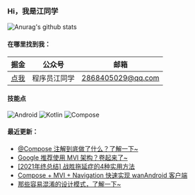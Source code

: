 ### Hi，我是江同学

![Anurag's github stats](https://github-readme-stats.vercel.app/api?username=shenzhen2017&show_icons=true&theme=radical)

#### 在哪里找到我：

|                            掘金                             |                      公众号                      |   邮箱                                        |
| :--------------------------------------------------------: | :--------------------------------------------: |:--------------------------------------------: |
| [点我](https://juejin.cn/user/668101431009496/posts)  | 程序员江同学 | 2868405029@qq.com|

#### 技能点

![Android](https://img.shields.io/badge/Android-%2335495e.svg?style=for-the-badge&logo=Android&logoColor=%FF35D06D)
![Kotlin](https://img.shields.io/badge/Kotlin-%23323330.svg?&style=for-the-badge&logo=kotlin&logoColor=%FF7F52FF)
![Compose](https://img.shields.io/badge/Compose-%2335495e.svg?style=for-the-badge&logo=Android&logoColor=white)

#### 最近更新：

<!-- BLOG-POST-LIST:START -->
- [@Compose 注解到底做了什么？了解一下~](https://juejin.cn/post/7051222120331739143)
- [Google 推荐使用 MVI 架构？卷起来了~](https://juejin.cn/post/7048980213811642382)
- [[2021年终总结] 战胜拖延症的4种实用方法](https://juejin.cn/post/7035780572404252708)
- [Compose + MVI + Navigation 快速实现 wanAndroid 客户端](https://juejin.cn/post/7033918453807480846)
- [那些容易混淆的设计模式，了解一下~](https://juejin.cn/post/7030415720676589581)
<!-- BLOG-POST-LIST:END -->
<!--
**shenzhen2017/shenzhen2017** is a ✨ _special_ ✨ repository because its `README.md` (this file) appears on your GitHub profile.

Here are some ideas to get you started:

- 🔭 I’m currently working on ...
- 🌱 I’m currently learning ...
- 👯 I’m looking to collaborate on ...
- 🤔 I’m looking for help with ...
- 💬 Ask me about ...
- 📫 How to reach me: ...
- 😄 Pronouns: ...
- ⚡ Fun fact: ...
-->
